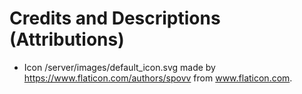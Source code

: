  # Credits and Descriptions (Attributions)
 
 - Icon /server/images/default_icon.svg made by https://www.flaticon.com/authors/spovv from www.flaticon.com.

